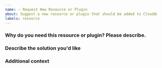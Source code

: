 ```yaml
---
name: 💡 Request New Resource or Plugin
about: Suggest a new resource or plugin that should be added to CloudQuery
labels: resource
---
```


### Why do you need this resource or plugin? Please describe.
<!--
A clear and concise description of what the problem is. Ex. I need to query [...] for [...]
-->

### Describe the solution you'd like
<!--
A clear and concise description of what you want to happen.
-->

### Additional context
<!--
Add any other context or examples about the feature request here.
-->